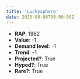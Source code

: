 ```yaml
---
title: 'Luckysphere'
date: 2025-08-06T00:00:00Z
---
```

- **RAP**: 1962
- **Value**: -1
- **Demand level**: -1
- **Trend**: -1
- **Projected?**: True
- **Hyped?**: True
- **Rare?**: True
